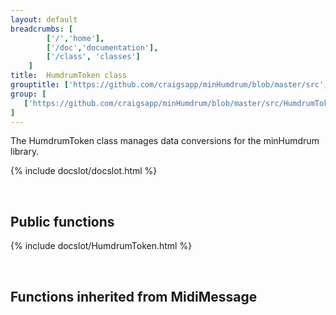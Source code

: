 ```yaml
---
layout: default
breadcrumbs: [
		['/','home'], 
		['/doc','documentation'], 
		['/class', 'classes']
	]
title:  HumdrumToken class
grouptitle: ['https://github.com/craigsapp/minHumdrum/blob/master/src', 'Source Code']
group: [
   ['https://github.com/craigsapp/minHumdrum/blob/master/src/HumdrumToken.cpp', 'HumdrumToken.cpp'],
]
---
```


The HumdrumToken class manages data conversions for the minHumdrum library.

{% include docslot/docslot.html %}

&nbsp;

Public functions
----------------

{% include docslot/HumdrumToken.html %}

&nbsp;

Functions inherited from <span class="class-link">MidiMessage</span>
---------------------------------------------------------------


